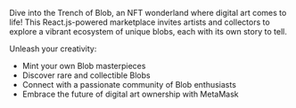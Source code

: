 Dive into the Trench of Blob, an NFT wonderland where digital art comes to life!  This React.js-powered marketplace invites artists and collectors to explore a vibrant ecosystem of unique blobs, each with its own story to tell. 

Unleash your creativity:

* Mint your own Blob masterpieces
* Discover rare and collectible Blobs
* Connect with a passionate community of Blob enthusiasts
* Embrace the future of digital art ownership with MetaMask
